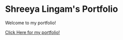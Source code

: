 # Shreeya Lingam's Portfolio

Welcome to my portfolio!

[Click Here for my portfolio!](https://shreeya-1202.github.io/MyPortfolio/#)

